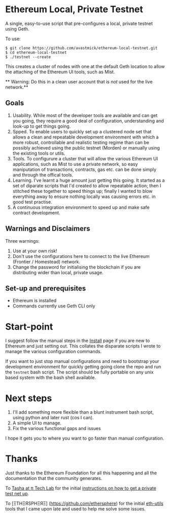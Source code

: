 # Ethereum Local, Private Testnet

A single, easy-to-use script that pre-configures a local, private testnet  using Geth.

To use:
````
$ git clone https://github.com/avastmick/ethereum-local-testnet.git
$ cd ethereum-local-testnet
$ ./testnet --create
````
This creates a cluster of nodes with one at the default Geth location to allow the attaching of the Ethereum UI tools, such as Mist.

** Warning: Do this in a clean user account that is *not* used for the live network.**

## Goals
1. Usability. While most of the developer tools are available and can get you going, they require a good deal of configuration, understanding and look-up to get things going.
2. Spped. To enable users to quickly set up a clustered node set that allows a clean and repeatable development environment with which a more robust, controllable and realistic testing regime than can be possibly achieved using the public testnet (Morden) or manually using the existing tools or utils.
3. Tools. To configurure a cluster that will allow the various Ethereum UI applications, such as Mist to use a private network, so easy maniputation of transactions, contracts, gas etc. can be done simply and through the offical tools.
4. Learning. I've learnt a huge amount just getting this going. It started as a set of diparate scripts that I'd created to allow repeatable action; then I stitched these together to speed things up; finally I wanted to blow everything away to ensure nothing locally was causing errors etc. in good test practise.
5. A continuous integration environment to speed up and make safe contract development.

## Warnings and Disclaimers
Three warnings:

1. Use at your own risk!
2. Don't use the configurations here to connect to the live Ethereum (Frontier / Homestead) network.
3. Change the password for initialising the blockchain if you are distributing wider than local, private usage.

## Set-up and prerequisites

* Ethereum is installed
* Commands currently use Geth CLI only

# Start-point

I suggest follow the manual steps in the [Install](Install.md) page if you are new to Ethereum and just setting out. This collates the disparate scripts I wrote to manage the various configuration commands.

If you want to just stop manual configurations and need to bootstrap your development environment for quickly getting going clone the repo and run the ``testnet`` bash script. The script should be fully portable on any unix based system with the bash shell available.

# Next steps

1. I'll add something more flexible than a blunt instrument bash script, using python and later rust (cos I can).
2. A simple UI to manage.
3. Fix the various functional gaps and issues

I hope it gets you to where you want to go faster than manual configuration.

# Thanks
Just thanks to the Ethereum Foundation for all this happening and all the documentation that the community generates.

To [Tasha at π Tech Lab](http://carl.pro/#/about) for the initial [instructions on how to get a private test net up](http://tech.lab.carl.pro/kb/ethereum/testnet_setup).

To [ΞTHΞЯSPHΞЯΞ] (https://github.com/ethersphere) for the initial [eth-utils](https://github.com/ethersphere/eth-utils) tools that I came upon late and used to help me solve some issues.
